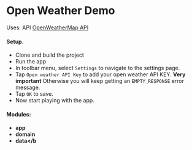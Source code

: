 # <b>Open Weather Demo</b>
Uses: API [OpenWeatherMap API](https://openweathermap.org/api)

#### Setup.
* Clone and build the project
* Run the app
* In toolbar menu, select `Settings` to navigate to the settings page.
* Tap `Open weather API Key` to add your open weather API KEY. **Very important** Otherwise you will keep getting an `EMPTY_RESPONSE` error message.
* Tap `OK` to save.
* Now start playing with the app.

#### Modules:
* <b>app</b>
* <b>domain</b>
* <b>data</b
  
